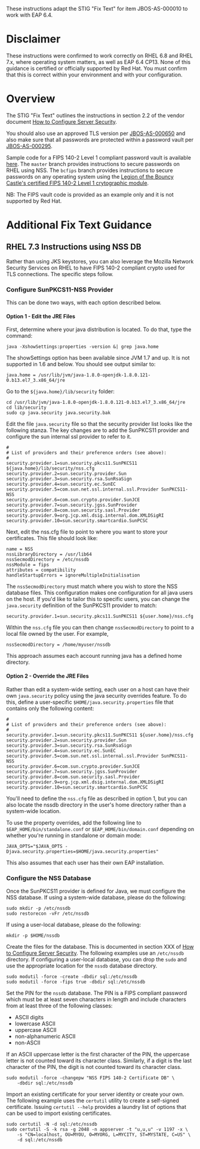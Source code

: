 These instructions adapt the STIG "Fix Text" for item JBOS-AS-000010
to work with EAP 6.4.

# Disclaimer
These instructions were confirmed to work correctly on RHEL 6.8 and
RHEL 7.x, where operating system matters, as well as EAP 6.4 CP13.
None of this guidance is certified or officially supported by Red
Hat.  You must confirm that this is correct within your environment
and with your configuration.

# Overview
The STIG "Fix Text" outlines the instructions in section 2.2 of the
vendor document [How to Configure Server
Security](https://access.redhat.com/documentation/en/red-hat-jboss-enterprise-application-platform/6.4/paged/how-to-configure-server-security/chapter-2-securing-the-server-and-its-interfaces).

You should also use an approved TLS version per
[JBOS-AS-000650](../JBOS-AS-000650/README.md) and also make sure
that all passwords are protected within a password vault per
[JBOS-AS-000295](../JBOSS-AS-000295/README.md).

Sample code for a FIPS 140-2 Level 1 compliant password vault is
available
[here](https://github.com/rlucente-se-jboss/fips-compliant-vault).  The
`master` branch provides instructions to secure passwords on RHEL
using NSS.  The `bcfips` branch provides instructions to secure
passwords on any operating system using the [Legion of the Bouncy
Castle's certified FIPS 140-2 Level 1 crytographic
module](https://www.bouncycastle.org/fips-java).

NB:  The FIPS vault code is provided as an example only and it is
not supported by Red Hat.

# Additional Fix Text Guidance

## RHEL 7.3 Instructions using NSS DB
Rather than using JKS keystores, you can also leverage the Mozilla
Network Security Services on RHEL to have FIPS 140-2 compliant
crypto used for TLS connections.  The specific steps follow.

### Configure SunPKCS11-NSS Provider
This can be done two ways, with each option described below.

#### Option 1 - Edit the JRE Files
First, determine where your java distribution is located.  To do
that, type the command:

    java -XshowSettings:properties -version &| grep java.home

The showSettings option has been available since JVM 1.7 and up.
It is not supported in 1.6 and below.  You should see output similar
to:

    java.home = /usr/lib/jvm/java-1.8.0-openjdk-1.8.0.121-0.b13.el7_3.x86_64/jre

Go to the `${java.home}/lib/security` folder:

    cd /usr/lib/jvm/java-1.8.0-openjdk-1.8.0.121-0.b13.el7_3.x86_64/jre
    cd lib/security
    sudo cp java.security java.security.bak

Edit the file `java.security` file so that the security provider
list looks like the following stanza.  The key changes are to add
the SunPKCS11 provider and configure the sun internal ssl provider
to refer to it.

    #
    # List of providers and their preference orders (see above):
    #
    security.provider.1=sun.security.pkcs11.SunPKCS11 ${java.home}/lib/security/nss.cfg
    security.provider.2=sun.security.provider.Sun
    security.provider.3=sun.security.rsa.SunRsaSign
    security.provider.4=sun.security.ec.SunEC
    security.provider.5=com.sun.net.ssl.internal.ssl.Provider SunPKCS11-NSS
    security.provider.6=com.sun.crypto.provider.SunJCE
    security.provider.7=sun.security.jgss.SunProvider
    security.provider.8=com.sun.security.sasl.Provider
    security.provider.9=org.jcp.xml.dsig.internal.dom.XMLDSigRI
    security.provider.10=sun.security.smartcardio.SunPCSC

Next, edit the nss.cfg file to point to where you want to store
your certificates.  This file should look like:

    name = NSS
    nssLibraryDirectory = /usr/lib64
    nssSecmodDirectory = /etc/nssdb
    nssModule = fips
    attributes = compatibility
    handleStartupErrors = ignoreMultipleInitialisation

The `nssSecmodDirectory` must match where you wish to store the NSS
database files.  This configuration makes one configuration for all
java users on the host.  If you'd like to tailor this to specific
users, you can change the `java.security` definition of the SunPKCS11
provider to match:

    security.provider.1=sun.security.pkcs11.SunPKCS11 ${user.home}/nss.cfg

Within the `nss.cfg` file you can then change `nssSecmodDirectory`
to point to a local file owned by the user.  For example,

    nssSecmodDirectory = /home/myuser/nssdb

This approach assumes each account running java has a defined home
directory.

#### Option 2 - Override the JRE Files
Rather than edit a system-wide setting, each user on a host can
have their own `java.security` policy using the java security
overrides feature.  To do this, define a user-specific
`$HOME/java.security.properties` file that contains only the following
content:

    #
    # List of providers and their preference orders (see above):
    #
    security.provider.1=sun.security.pkcs11.SunPKCS11 ${user.home}/nss.cfg
    security.provider.2=sun.security.provider.Sun
    security.provider.3=sun.security.rsa.SunRsaSign
    security.provider.4=sun.security.ec.SunEC
    security.provider.5=com.sun.net.ssl.internal.ssl.Provider SunPKCS11-NSS
    security.provider.6=com.sun.crypto.provider.SunJCE
    security.provider.7=sun.security.jgss.SunProvider
    security.provider.8=com.sun.security.sasl.Provider
    security.provider.9=org.jcp.xml.dsig.internal.dom.XMLDSigRI
    security.provider.10=sun.security.smartcardio.SunPCSC

You'll need to define the `nss.cfg` file as described in option 1,
but you can also locate the nssdb directory in the user's home
directory rather than a system-wide location.

To use the property overrides, add the following line to
`$EAP_HOME/bin/standalone.conf` or `$EAP_HOME/bin/domain.conf`
depending on whether you're running in standalone or domain mode:

    JAVA_OPTS="$JAVA_OPTS -Djava.security.properties=$HOME/java.security.properties"

This also assumes that each user has their own EAP installation.

### Configure the NSS Database
Once the SunPKCS11 provider is defined for Java, we must configure the NSS database.  If using a system-wide database, please do the following:

    sudo mkdir -p /etc/nssdb
    sudo restorecon -vFr /etc/nssdb

If using a user-local database, please do the following:

    mkdir -p $HOME/nssdb

Create the files for the database.  This is documented in section
XXX of [How to Configure Server Security](YYY).  The following
examples use an `/etc/nssdb` directory.  If configuring a user-local
database, you can drop the `sudo` and use the appropriate location
for the `nssdb` database directory.

    sudo modutil -force -create -dbdir sql:/etc/nssdb
    sudo modutil -force -fips true -dbdir sql:/etc/nssdb

Set the PIN for the `nssdb` database.  The PIN is a FIPS compliant
password which must be at least seven characters in length and
include characters from at least three of the following classes:

* ASCII digits
* lowercase ASCII
* uppercase ASCII
* non-alphanumeric ASCII
* non-ASCII

If an ASCII uppercase letter is the first character of the PIN, the
uppercase letter is not counted toward its character class.  Similarly,
if a digit is the last character of the PIN, the digit is not counted
toward its character class.

    sudo modutil -force -changepw "NSS FIPS 140-2 Certificate DB" \
        -dbdir sql:/etc/nssdb

Import an existing certificate for your server identity or create
your own.  The following example uses the `certutil` utility to
create a self-signed certificate.  Issuing `certutil --help` provides
a laundry list of options that can be used to import existing
certificates.

    sudo certutil -N -d sql:/etc/nssdb
    sudo certutil -S -k rsa -g 2048 -n appserver -t "u,u,u" -v 1197 -x \
        -s "CN=localhost, OU=MYOU, O=MYORG, L=MYCITY, ST=MYSTATE, C=US" \
        -d sql:/etc/nssdb


